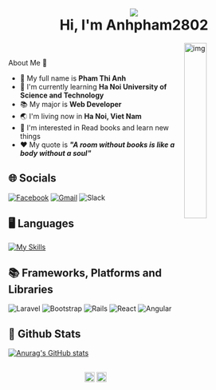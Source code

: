 <!-- 
- 👋 Hi, I’m @Anhpham2802
- 👀 I’m interested in Read books and learn new things
- 🌱 I’m currently learning Ha Noi University of Science and Technology
- 💞️ I’m looking to collaborate on ...
- 📫 How to reach me ...
- 🤔 I’m looking for help with ...
- 💬 Ask me about ...
- 📫 How to reach me: ...
- 😄 Pronouns: ...
- ⚡ Fun fact: ...

 -->
<h1 align="center"><img src="https://thumbs.gfycat.com/PepperyGrizzledClownanemonefish-max-1mb.gif" witdh="10px"> </img> <br>Hi, I'm Anhpham2802</h1>
<!-- 
<div align="center">
  <img src="https://readme-typing-svg.herokuapp.com?font=Jetbrains+Mono&pause=1000&width=435&lines=%3E+Welcome+to+my+profile+...+!;Heyyy!+I'm+Anh+Pham+%3C3" alt="Title" />
</div>
 -->
<img src="https://i.pinimg.com/originals/5d/30/cb/5d30cbafa582f9d272444f097aaad63c.gif" alt="img" width="30%" align="right"/>
<br> 
<p>About Me 🌸</p>

- 🍒 My full name is **Pham Thi Anh**<br>
- :school: I'm currently learning **Ha Noi University of Science and Technology**<br>
- :books: My major is **Web Developer**<br>
- :earth_asia: I'm living now in **Ha Noi, Viet Nam**<br>
- :monocle_face: I'm interested in Read books and learn new things<br>
- ♥️ My quote is ***"A room without books is like a body without a soul"***<br>

## 🌐 Socials
[![Facebook](https://img.shields.io/badge/Facebook-%231877F2.svg?style=for-the-badge&logo=Facebook&logoColor=white)](ttps://www.facebook.com/PhamAnh2802/)
[![Gmail](https://img.shields.io/badge/Gmail-D14836?style=for-the-badge&logo=gmail&logoColor=white)](mailto:anhcherry2802@gmail.com)
![Slack](https://img.shields.io/badge/Slack-4A154B?style=for-the-badge&logo=slack&logoColor=white)


## 🖥️ Languages
[![My Skills](https://skillicons.dev/icons?i=c,react,css,ruby,js,html,php,java,latex,py=3)](https://skillicons.dev)


## 📚 Frameworks, Platforms and Libraries
![Laravel](https://img.shields.io/badge/laravel-%23FF2D20.svg?style=for-the-badge&logo=laravel&logoColor=white)
![Bootstrap](https://img.shields.io/badge/bootstrap-%23563D7C.svg?style=for-the-badge&logo=bootstrap&logoColor=white)
![Rails](https://img.shields.io/badge/rails-%23CC0000.svg?style=for-the-badge&logo=ruby-on-rails&logoColor=white)
![React](https://img.shields.io/badge/react-%2320232a.svg?style=for-the-badge&logo=react&logoColor=%2361DAFB)
![Angular](https://img.shields.io/badge/angular-%23DD0031.svg?style=for-the-badge&logo=angular&logoColor=white)

## 🧡 Github Stats
[![Anurag's GitHub stats](https://github-readme-stats.vercel.app/api?username=Anhpham2802&show_icons=true&theme=omni)](https://github.com/anuraghazra/github-readme-stats)

##
<p align="center">
<a href="https://www.facebook.com/PhamAnh2802/" target="blank"><img align="center" src="https://cdn.jsdelivr.net/npm/simple-icons@3.0.1/icons/facebook.svg" alt="z4xpl3s" height="20" width="20" /></a>
<a href="https://www.instagram.com/unmei_at/" target="blank"><img align="center" src="https://cdn.jsdelivr.net/npm/simple-icons@3.0.1/icons/instagram.svg" alt="z4xpl3s" height="20" width="20" /></a>
</p>
